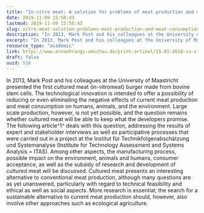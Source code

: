 ```yaml
---
title: "In-vitro meat: A solution for problems of meat production and meat consumption?"
date: 2019-11-09 15:58:43
lastmod: 2019-11-09 15:58:43
slug: vitro-meat-solution-problems-meat-production-and-meat-consumption
description: "In 2013, Mark Post and his colleagues at the University of Maastricht presented the first cultured meat (in-vitromeat) burger made from bovine stem cells. The technological innovation is intended to offer a possibility of reducing or even eliminating the negative effects of current meat production and meat consumption on humans, animals, and the environment. Large scale production, however, is not yet possible, and the question remains whether cultured meat will be able to keep what the developers promise."
excerpt: "In 2013, Mark Post and his colleagues at the University of Maastricht presented the first cultured meat (in-vitromeat) burger made from bovine stem cells. The technological innovation is intended to offer a possibility of reducing or even eliminating the negative effects of current meat production and meat consumption on humans, animals, and the environment. Large scale production, however, is not yet possible, and the question remains whether cultured meat will be able to keep what the developers promise."
resource_type: "academic"
link: https://www.ernaehrungs-umschau.de/print-artikel/15-01-2018-in-vitro-fleisch-eine-loesung-der-probleme-der-fleischproduktion-und-des-fleischkonsums/
draft: false
uuid: 516
---
```

In 2013, Mark Post and his colleagues at the University of Maastricht
presented the first cultured meat (in-vitromeat) burger made from bovine
stem cells. The technological innovation is intended to offer a
possibility of reducing or even eliminating the negative effects of
current meat production and meat consumption on humans, animals, and the
environment. Large scale production, however, is not yet possible, and
the question remains whether cultured meat will be able to keep what the
developers promise. The following article^1^ deals with this question,
addressing the results of expert and stakeholder interviews as well as
participative processes that were carried out in a project at the
Institut für Technikfolgenabschätzung und Systemanalyse (Institute for
Technology Assessment and Systems Analysis = ITAS). Among other aspects,
the manufacturing process, possible impact on the environment, animals
and humans, consumer acceptance, as well as the subsidy of research and
development of cultured meat will be discussed. Cultured meat presents
an interesting alternative to conventional meat production, although
many questions are as yet unanswered, particularly with regard to
technical feasibility and ethical as well as social aspects. More
research is essential; the search for a sustainable alternative to
current meat production should, however, also involve other approaches
such as ecological agriculture.
